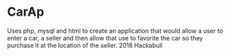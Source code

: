 # CarAp
Uses php, mysql and html to create an application that would allow a user to enter a car, a seller and then allow that use to favorite the car so they purchase it at the location of the seller. 2018 Hackabull 
